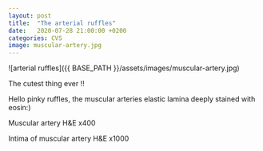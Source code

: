 ```yaml
---
layout: post
title:  "The arterial ruffles"
date:   2020-07-28 21:00:00 +0200
categories: CVS
image: muscular-artery.jpg
---
```


![arterial ruffles]({{ BASE_PATH }}/assets/images/muscular-artery.jpg)

The cutest thing ever !! 


Hello pinky ruffles, the muscular arteries elastic lamina deeply stained with eosin:)


Muscular artery H&E x400 

Intima of muscular artery H&E x1000
